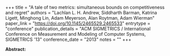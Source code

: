 +++
title = "A tale of two metrics: simultaneous bounds on competitiveness and regret"
authors = "Lachlan L. H. Andrew, Siddharth Barman, Katrina Ligett, Minghong Lin, Adam Meyerson, Alan Roytman, Adam Wierman"
paper_link = "https://doi.org/10.1145/2465529.2465533"
entrytype = "conference"
publication_details = "ACM SIGMETRICS / International Conference on Measurement and Modeling of Computer Systems,  SIGMETRICS '13"
conference_date = "2013"
notes = ""
+++

<b>Abstract:</b>
